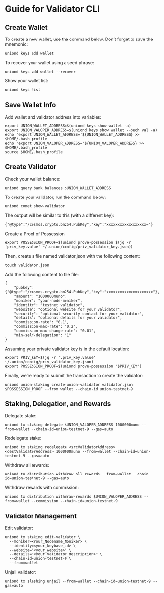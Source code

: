 # Guide for Validator CLI

## Create Wallet
To create a new wallet, use the command below. Don’t forget to save the mnemonic:
```
uniond keys add wallet
```

To recover your wallet using a seed phrase:
```
uniond keys add wallet --recover
```

Show your wallet list:
```
uniond keys list
```

## Save Wallet Info
Add wallet and validator address into variables:
```
export UNION_WALLET_ADDRESS=$(uniond keys show wallet -a)
export UNION_VALOPER_ADDRESS=$(uniond keys show wallet --bech val -a)
echo 'export UNION_WALLET_ADDRESS='${UNION_WALLET_ADDRESS} >> $HOME/.bash_profile
echo 'export UNION_VALOPER_ADDRESS='${UNION_VALOPER_ADDRESS} >> $HOME/.bash_profile
source $HOME/.bash_profile
```

## Create Validator

Check your wallet balance:
```
uniond query bank balances $UNION_WALLET_ADDRESS
```
To create your validator, run the command below:
```
uniond comet show-validator
```
The output will be similar to this (with a different key):
```
{"@type":"/cosmos.crypto.bn254.PubKey","key":"xxxxxxxxxxxxxxxxxx="}
```
Create a Proof of Possession
```
export POSSESSION_PROOF=$(uniond prove-possession $(jq -r 'priv_key.value' ~/.union/config/priv_validator_key.json))
```
Then, create a file named validator.json with the following content:
```
touch validator.json
```
Add the following content to the file:

```
{
    "pubkey": {"@type":"/cosmos.crypto.bn254.PubKey","key":"xxxxxxxxxxxxxxxxxxxxx"},
    "amount": "1000000muno",
    "moniker": "your-node-moniker",
    "identity": "testnet validator",
    "website": "optional website for your validator",
    "security": "optional security contact for your validator",
    "details": "optional details for your validator",
    "commission-rate": "0.1",
    "commission-max-rate": "0.2",
    "commission-max-change-rate": "0.01",
    "min-self-delegation": "1"
}
```
Assuming your private validator key is in the default location:

```
export PRIV_KEY=$(jq -r '.priv_key.value' ~/.union/config/priv_validator_key.json)
export POSSESSION_PROOF=$(uniond prove-possession "$PRIV_KEY")
```
Finally, we’re ready to submit the transaction to create the validator:
```
uniond union-staking create-union-validator validator.json $POSSESSION_PROOF --from wallet --chain-id union-testnet-9
```
## Staking, Delegation, and Rewards
Delegate stake:
```
uniond tx staking delegate $UNION_VALOPER_ADDRESS 1000000muno --from=wallet --chain-id=union-testnet-9 --gas=auto
```

Redelegate stake:
```
uniond tx staking redelegate <srcValidatorAddress> <destValidatorAddress> 1000000muno --from=wallet --chain-id=union-testnet-9 --gas=auto
```

Withdraw all rewards:
```
uniond tx distribution withdraw-all-rewards --from=wallet --chain-id=union-testnet-9 --gas=auto
```

Withdraw rewards with commission:
```
uniond tx distribution withdraw-rewards $UNION_VALOPER_ADDRESS --from=wallet --commission --chain-id=union-testnet-9
```

## Validator Management
Edit validator:
```
uniond tx staking edit-validator \
  --moniker=<Your_Nodename_Moniker> \
  --identity=<your_keybase_id> \
  --website="<your_website>" \
  --details="<your_validator_description>" \
  --chain-id=union-testnet-9 \
  --from=wallet
```

Unjail validator:
```
uniond tx slashing unjail --from=wallet --chain-id=union-testnet-9 --gas=auto
```


